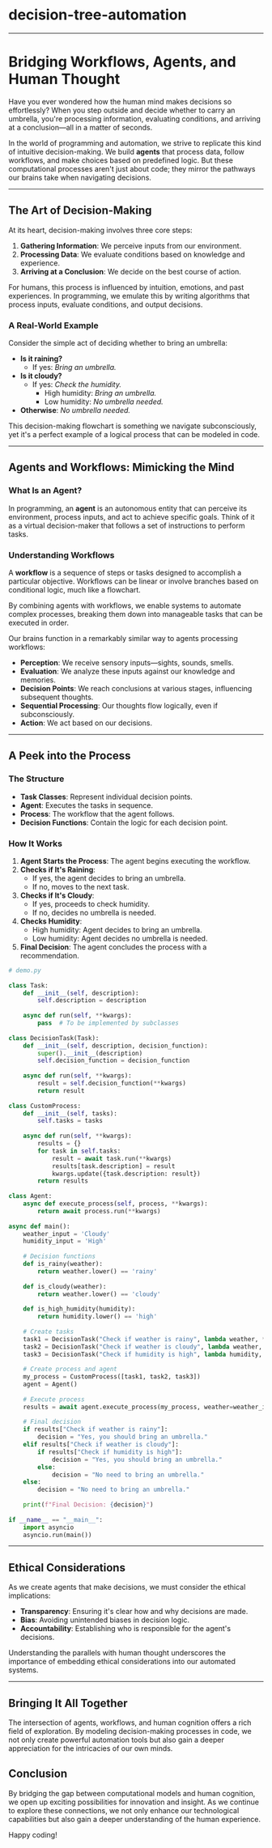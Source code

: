 # decision-tree-automation

---

# Bridging Workflows, Agents, and Human Thought  
   
Have you ever wondered how the human mind makes decisions so effortlessly? When you step outside and decide whether to carry an umbrella, you're processing information, evaluating conditions, and arriving at a conclusion—all in a matter of seconds.  
   
In the world of programming and automation, we strive to replicate this kind of intuitive decision-making. We build **agents** that process data, follow workflows, and make choices based on predefined logic. But these computational processes aren't just about code; they mirror the pathways our brains take when navigating decisions.  
   
---  
   
## The Art of Decision-Making  
   
At its heart, decision-making involves three core steps:  
   
1. **Gathering Information**: We perceive inputs from our environment.  
2. **Processing Data**: We evaluate conditions based on knowledge and experience.  
3. **Arriving at a Conclusion**: We decide on the best course of action.  
   
For humans, this process is influenced by intuition, emotions, and past experiences. In programming, we emulate this by writing algorithms that process inputs, evaluate conditions, and output decisions.  
   
### A Real-World Example  
   
Consider the simple act of deciding whether to bring an umbrella:  
   
- **Is it raining?**  
  - If yes: *Bring an umbrella.*  
- **Is it cloudy?**  
  - If yes: *Check the humidity.*  
    - High humidity: *Bring an umbrella.*  
    - Low humidity: *No umbrella needed.*  
- **Otherwise**: *No umbrella needed.*  
   
This decision-making flowchart is something we navigate subconsciously, yet it's a perfect example of a logical process that can be modeled in code.  
   
---  
   
## Agents and Workflows: Mimicking the Mind  
   
### What Is an Agent?  
   
In programming, an **agent** is an autonomous entity that can perceive its environment, process inputs, and act to achieve specific goals. Think of it as a virtual decision-maker that follows a set of instructions to perform tasks.  
   
### Understanding Workflows  
   
A **workflow** is a sequence of steps or tasks designed to accomplish a particular objective. Workflows can be linear or involve branches based on conditional logic, much like a flowchart.  
   
By combining agents with workflows, we enable systems to automate complex processes, breaking them down into manageable tasks that can be executed in order.  
   
Our brains function in a remarkably similar way to agents processing workflows:  
   
- **Perception**: We receive sensory inputs—sights, sounds, smells.  
- **Evaluation**: We analyze these inputs against our knowledge and memories.  
- **Decision Points**: We reach conclusions at various stages, influencing subsequent thoughts.  
- **Sequential Processing**: Our thoughts flow logically, even if subconsciously.  
- **Action**: We act based on our decisions.  
      
---  
   
## A Peek into the Process  
      
### The Structure  
   
- **Task Classes**: Represent individual decision points.  
- **Agent**: Executes the tasks in sequence.  
- **Process**: The workflow that the agent follows.  
- **Decision Functions**: Contain the logic for each decision point.  
   
### How It Works  
   
1. **Agent Starts the Process**: The agent begins executing the workflow.  
2. **Checks if It's Raining**:  
   - If yes, the agent decides to bring an umbrella.  
   - If no, moves to the next task.  
3. **Checks if It's Cloudy**:  
   - If yes, proceeds to check humidity.  
   - If no, decides no umbrella is needed.  
4. **Checks Humidity**:  
   - High humidity: Agent decides to bring an umbrella.  
   - Low humidity: Agent decides no umbrella is needed.  
5. **Final Decision**: The agent concludes the process with a recommendation.  
   
```python  
# demo.py  
   
class Task:  
    def __init__(self, description):  
        self.description = description  
  
    async def run(self, **kwargs):  
        pass  # To be implemented by subclasses  
   
class DecisionTask(Task):  
    def __init__(self, description, decision_function):  
        super().__init__(description)  
        self.decision_function = decision_function  
  
    async def run(self, **kwargs):  
        result = self.decision_function(**kwargs)  
        return result  
   
class CustomProcess:  
    def __init__(self, tasks):  
        self.tasks = tasks  
  
    async def run(self, **kwargs):  
        results = {}  
        for task in self.tasks:  
            result = await task.run(**kwargs)  
            results[task.description] = result  
            kwargs.update({task.description: result})  
        return results  
   
class Agent:  
    async def execute_process(self, process, **kwargs):  
        return await process.run(**kwargs)  
   
async def main():  
    weather_input = 'Cloudy'  
    humidity_input = 'High'  
  
    # Decision functions  
    def is_rainy(weather):  
        return weather.lower() == 'rainy'  
  
    def is_cloudy(weather):  
        return weather.lower() == 'cloudy'  
  
    def is_high_humidity(humidity):  
        return humidity.lower() == 'high'  
  
    # Create tasks  
    task1 = DecisionTask("Check if weather is rainy", lambda weather, **kwargs: is_rainy(weather))  
    task2 = DecisionTask("Check if weather is cloudy", lambda weather, **kwargs: is_cloudy(weather))  
    task3 = DecisionTask("Check if humidity is high", lambda humidity, **kwargs: is_high_humidity(humidity))  
  
    # Create process and agent  
    my_process = CustomProcess([task1, task2, task3])  
    agent = Agent()  
  
    # Execute process  
    results = await agent.execute_process(my_process, weather=weather_input, humidity=humidity_input)  
  
    # Final decision  
    if results["Check if weather is rainy"]:  
        decision = "Yes, you should bring an umbrella."  
    elif results["Check if weather is cloudy"]:  
        if results["Check if humidity is high"]:  
            decision = "Yes, you should bring an umbrella."  
        else:  
            decision = "No need to bring an umbrella."  
    else:  
        decision = "No need to bring an umbrella."  
  
    print(f"Final Decision: {decision}")  
   
if __name__ == "__main__":  
    import asyncio  
    asyncio.run(main())  
```  
   
---  
   
## Ethical Considerations  
   
As we create agents that make decisions, we must consider the ethical implications:  
   
- **Transparency**: Ensuring it's clear how and why decisions are made.  
- **Bias**: Avoiding unintended biases in decision logic.  
- **Accountability**: Establishing who is responsible for the agent's decisions.  
   
Understanding the parallels with human thought underscores the importance of embedding ethical considerations into our automated systems.  
   
---  
   
## Bringing It All Together  
   
The intersection of agents, workflows, and human cognition offers a rich field of exploration. By modeling decision-making processes in code, we not only create powerful automation tools but also gain a deeper appreciation for the intricacies of our own minds.  

## Conclusion

By bridging the gap between computational models and human cognition, we open up exciting possibilities for innovation and insight. As we continue to explore these connections, we not only enhance our technological capabilities but also gain a deeper understanding of the human experience.  
   
Happy coding!
